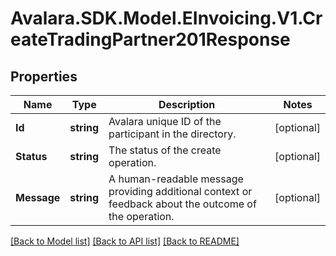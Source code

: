 # Avalara.SDK.Model.EInvoicing.V1.CreateTradingPartner201Response

## Properties

Name | Type | Description | Notes
------------ | ------------- | ------------- | -------------
**Id** | **string** | Avalara unique ID of the participant in the directory. | [optional] 
**Status** | **string** | The status of the create operation. | [optional] 
**Message** | **string** | A human-readable message providing additional context or feedback about the outcome of the operation. | [optional] 

[[Back to Model list]](../../../README.md#documentation-for-models) [[Back to API list]](../../../README.md#documentation-for-api-endpoints) [[Back to README]](../../../README.md)

